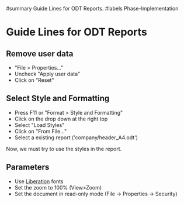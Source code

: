 ﻿#summary Guide Lines for ODT Reports.
#labels Phase-Implementation

# Guide Lines for ODT Reports #

## Remove user data ##

  * "File > Properties..."
  * Uncheck  "Apply user data"
  * Click on "Reset"

## Select Style and Formatting ##

  * Press F11 or "Format > Style and Formatting"
  * Click on the drop down at the right top
  * Select "Load Styles"
  * Click on "From File..."
  * Select a existing report ('company/header\_A4.odt')

Now, we must try to use the styles in the report.

## Parameters ##

  * Use [Liberation](https://fedorahosted.org/liberation-fonts/) fonts
  * Set the zoom to 100% (View>Zoom)
  * Set the document in read-only mode (File -> Properties -> Security)